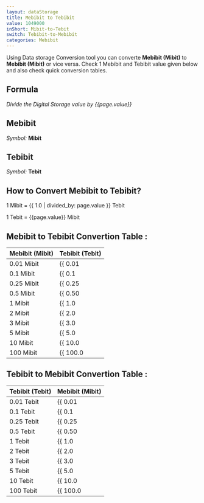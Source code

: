```yaml
---
layout: dataStorage
title: Mebibit to Tebibit
value: 1049000
inShort: Mibit-to-Tebit
switch: Tebibit-to-Mebibit
categories: Mebibit
---
```


Using Data storage Conversion tool you can converte **Mebibit (Mibit)** to **Mebibit (Mibit)** or vice versa. Check 1 Mebibit and Tebibit value given below and also check quick conversion tables.

## Formula
*Divide the Digital Storage value by {{page.value}}*

## Mebibit
*Symbol:* **Mibit**

## Tebibit
*Symbol:* **Tebit**

## How to Convert Mebibit to Tebibit?

1 Mibit = {{ 1.0 | divided_by: page.value }} Tebit

1 Tebit = {{page.value}} Mibit


## Mebibit to Tebibit Convertion Table :

| Mebibit (Mibit) | Tebibit (Tebit) |
| ---- | ---- |
| 0.01 Mibit | {{ 0.01 | divided_by: page.value | round: 12 }} Tebit |
| 0.1 Mibit | {{ 0.1 | divided_by: page.value | round: 12 }} Tebit |
| 0.25 Mibit | {{ 0.25 | divided_by: page.value | round: 12 }} Tebit |
| 0.5 Mibit | {{ 0.50 | divided_by: page.value | round: 12 }} Tebit |
| 1 Mibit | {{ 1.0 | divided_by: page.value | round: 12 }} Tebit |
| 2 Mibit | {{ 2.0 | divided_by: page.value | round: 12 }} Tebit |
| 3 Mibit | {{ 3.0 | divided_by: page.value | round: 12 }} Tebit |
| 5 Mibit | {{ 5.0 | divided_by: page.value | round: 12 }} Tebit |
| 10 Mibit | {{ 10.0 | divided_by: page.value | round: 12 }} Tebit |
| 100 Mibit | {{ 100.0 | divided_by: page.value | round: 12 }} Tebit |

## Tebibit to Mebibit Convertion Table :

| Tebibit (Tebit) | Mebibit (Mibit) |
| ---- | ---- |
| 0.01 Tebit | {{ 0.01 | times: page.value | round: 12 }} Mibit |
| 0.1 Tebit | {{ 0.1 | times: page.value | round: 12 }} Mibit |
| 0.25 Tebit | {{ 0.25 | times: page.value | round: 12 }} Mibit |
| 0.5 Tebit | {{ 0.50 | times: page.value | round: 12 }} Mibit |
| 1 Tebit | {{ 1.0 | times: page.value | round: 12 }} Mibit |
| 2 Tebit | {{ 2.0 | times: page.value | round: 12 }} Mibit |
| 3 Tebit | {{ 3.0 | times: page.value | round: 12 }} Mibit |
| 5 Tebit | {{ 5.0 | times: page.value | round: 12 }} Mibit |
| 10 Tebit | {{ 10.0 | times: page.value | round: 12 }} Mibit |
| 100 Tebit | {{ 100.0 | times: page.value | round: 12 }} Mibit |


<script>
document.getElementById('selectInput')[7].selected = true
document.getElementById('selectOutput')[15].selected = true
</script>
